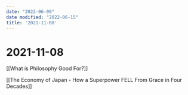 ```yaml
---
date: "2022-06-09"
date modified: "2022-06-15"
title: '2021-11-08'
---
```


# 2021-11-08

[[What is Philosophy Good For?]]

[[The Economy of Japan - How a Superpower FELL From Grace in Four Decades]]

